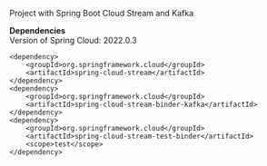 Project with Spring Boot Cloud Stream and Kafka

**Dependencies** <br>
Version of Spring Cloud: 2022.0.3
```
<dependency>
    <groupId>org.springframework.cloud</groupId>
    <artifactId>spring-cloud-stream</artifactId>
</dependency>
<dependency>
    <groupId>org.springframework.cloud</groupId>
    <artifactId>spring-cloud-stream-binder-kafka</artifactId>
</dependency>
<dependency>
    <groupId>org.springframework.cloud</groupId>
    <artifactId>spring-cloud-stream-test-binder</artifactId>
    <scope>test</scope>
</dependency>
```
